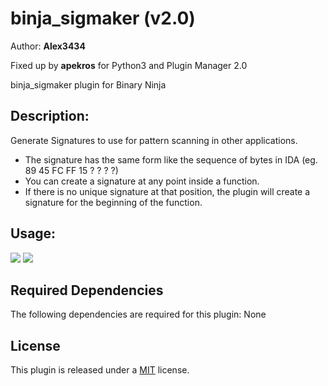 # binja_sigmaker (v2.0)
Author: **Alex3434** 

Fixed up by **apekros** for Python3 and Plugin Manager 2.0

binja_sigmaker plugin for Binary Ninja

## Description:

Generate Signatures to use for pattern scanning in other applications.

- The signature has the same form like the sequence of bytes in IDA (eg. 89 45 FC FF 15 ? ? ? ?)
- You can create a signature at any point inside a function.  
- If there is no unique signature at that position, the plugin will create a signature for the beginning of the function.

## Usage:

<img src="https://i.gyazo.com/bdd6d7a421d14efc6e6128dc5b797fb4.gif"/>
<img src="https://i.gyazo.com/24b4ac1e07dcb08e156535744763afb6.gif"/>


## Required Dependencies

The following dependencies are required for this plugin: None

## License

This plugin is released under a [MIT](LICENSE) license.

